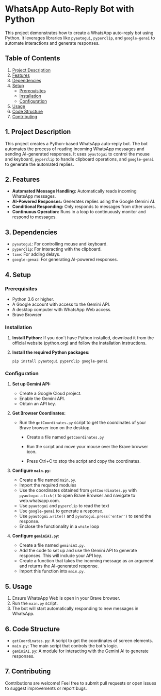 # WhatsApp Auto-Reply Bot with Python

This project demonstrates how to create a WhatsApp auto-reply bot using Python. It leverages libraries like `pyautogui`, `pyperclip`, and `google-genai` to automate interactions and generate responses.

## Table of Contents

1.  [Project Description](#project-description)
2.  [Features](#features)
3.  [Dependencies](#dependencies)
4.  [Setup](#setup)
    * [Prerequisites](#prerequisites)
    * [Installation](#installation)
    * [Configuration](#configuration)
5.  [Usage](#usage)
6.  [Code Structure](#code-structure)
7.  [Contributing](#contributing)

## 1.  Project Description

This project creates a Python-based WhatsApp auto-reply bot. The bot automates the process of reading incoming WhatsApp messages and sending AI-generated responses. It uses `pyautogui` to control the mouse and keyboard, `pyperclip` to handle clipboard operations, and `google-genai` to generate the automated replies.

## 2.  Features

* **Automated Message Handling:** Automatically reads incoming WhatsApp messages.
* **AI-Powered Responses:** Generates replies using the Google Gemini AI.
* **Conditional Responding:** Only responds to messages from other users.
* **Continuous Operation:** Runs in a loop to continuously monitor and respond to messages.

## 3.  Dependencies

* `pyautogui`: For controlling mouse and keyboard.
* `pyperclip`: For interacting with the clipboard.
* `time`: For adding delays.
* `google-genai`: For generating AI-powered responses.

## 4.  Setup

### Prerequisites

* Python 3.6 or higher.
* A Google account with access to the Gemini API.
* A desktop computer with WhatsApp Web access.
* Brave Browser

### Installation

1.  **Install Python:** If you don't have Python installed, download it from the official website (python.org) and follow the installation instructions.

2.  **Install the required Python packages:**

    ```
    pip install pyautogui pyperclip google-genai
    ```

### Configuration

1.  **Set up Gemini API:**

    * Create a Google Cloud project.
    * Enable the Gemini API.
    * Obtain an API key.

2.  **Get Browser Coordinates:**

    * Run the `getCoordinates.py` script to get the coordinates of your Brave browser icon on the desktop.

        * Create a file named `getCoordinates.py`

        * Run the script and move your mouse over the Brave browser icon.

        * Press Ctrl+C to stop the script and copy the coordinates.

3.  **Configure `main.py`:**

    * Create a file named `main.py`.
    * Import the required modules
    * Use the coordinates obtained from `getCoordinates.py` with `pyautogui.click()` to open Brave Browser and navigate to web.whatsapp.com.
    * Use `pyautogui` and `pyperclip` to read the text
    * Use `google-genai` to generate a response.
    * Use `pyautogui.write()` and `pyautogui.press('enter')` to send the response.
    * Enclose the functionality in a `while` loop

4.  **Configure `geminiAI.py`:**

    * Create a file named `geminiAI.py`.
    * Add the code to set up and use the Gemini API to generate responses.  This will include your API key.
    * Create a function that takes the incoming message as an argument and returns the AI-generated response.
    * Import this function into `main.py`.

## 5.  Usage

1.  Ensure WhatsApp Web is open in your Brave browser.
2.  Run the `main.py` script.
3.  The bot will start automatically responding to new messages in WhatsApp.

## 6.  Code Structure

* `getCoordinates.py`: A script to get the coordinates of screen elements.
* `main.py`: The main script that controls the bot's logic.
* `geminiAI.py`: A module for interacting with the Gemini AI to generate responses.

## 7.  Contributing

Contributions are welcome!  Feel free to submit pull requests or open issues to suggest improvements or report bugs.

